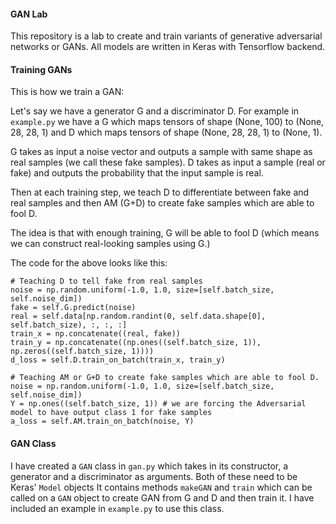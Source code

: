 #### GAN Lab
This repository is a lab to create and train variants of generative adversarial networks or GANs. All models are written in Keras with Tensorflow backend.

#### Training GANs
This is how we train a GAN:

Let's say we have a generator G and a discriminator D.
For example in `example.py` we have a G which maps tensors of shape (None, 100) to (None, 28, 28, 1) and D which maps tensors of shape (None, 28, 28, 1) to (None, 1).

G takes as input a noise vector and outputs a sample with same shape as real samples (we call these fake samples).
D takes as input a sample (real or fake) and outputs the probability that the input sample is real.

Then at each training step, we teach D to differentiate between fake and real samples and then AM (G+D) to create fake samples which are able to fool D.

The idea is that with enough training, G will be able to fool D (which means we can construct real-looking samples using G.)

The code for the above looks like this:

```
# Teaching D to tell fake from real samples
noise = np.random.uniform(-1.0, 1.0, size=[self.batch_size, self.noise_dim])
fake = self.G.predict(noise)
real = self.data[np.random.randint(0, self.data.shape[0], self.batch_size), :, :, :]
train_x = np.concatenate((real, fake))
train_y = np.concatenate((np.ones((self.batch_size, 1)), np.zeros((self.batch_size, 1))))
d_loss = self.D.train_on_batch(train_x, train_y)

# Teaching AM or G+D to create fake samples which are able to fool D.
noise = np.random.uniform(-1.0, 1.0, size=[self.batch_size, self.noise_dim])
Y = np.ones((self.batch_size, 1)) # we are forcing the Adversarial model to have output class 1 for fake samples
a_loss = self.AM.train_on_batch(noise, Y)
```

#### GAN Class
I have created a `GAN` class in `gan.py` which takes in its constructor, a generator and a discriminator as arguments.
Both of these need to be Keras' `Model` objects
It contains methods `makeGAN` and `train` which can be called on a `GAN` object to create GAN from G and D and then train it.
I have included an example in `example.py` to use this class.
